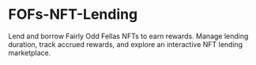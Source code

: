 # FOFs-NFT-Lending
Lend and borrow Fairly Odd Fellas NFTs to earn rewards. Manage lending duration, track accrued rewards, and explore an interactive NFT lending marketplace.
